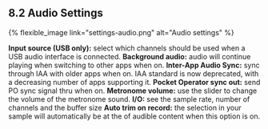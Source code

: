 ---
---

## 8.2 Audio Settings

{% flexible_image link="settings-audio.png" alt="Audio settings" %}

**Input source (USB only):** select which channels should be used when a USB audio interface is connected.
**Background audio:** audio will continue playing when switching to other apps when on.
**Inter-App Audio Sync:** sync through IAA with older apps when on. IAA standard is now deprecated, with a decreasing number of apps supporting it.
**Pocket Operator sync out:** send PO sync signal thru when on.
**Metronome volume:** use the slider to change the volume of the metronome sound.
**I/O:** see the sample rate, number of channels and the buffer size
**Auto trim on record:** the selection in your sample will automatically be at the of audible content when this option is on. 

